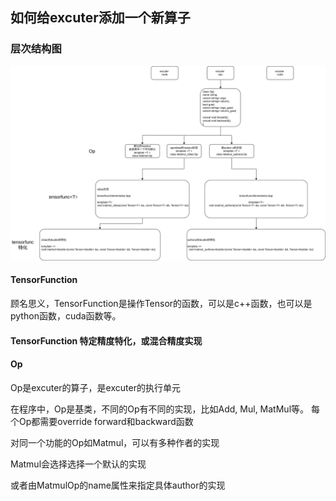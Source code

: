 ## 如何给excuter添加一个新算子

### 层次结构图

![层次结构图](./deepx.op.drawio.svg)


#### TensorFunction

顾名思义，TensorFunction是操作Tensor的函数，可以是c++函数，也可以是python函数，cuda函数等。

#### TensorFunction 特定精度特化，或混合精度实现


#### Op

Op是excuter的算子，是excuter的执行单元

在程序中，Op是基类，不同的Op有不同的实现，比如Add, Mul, MatMul等。
每个Op都需要override forward和backward函数

对同一个功能的Op如Matmul，可以有多种作者的实现

Matmul会选择选择一个默认的实现

或者由MatmulOp的name属性来指定具体author的实现
 


